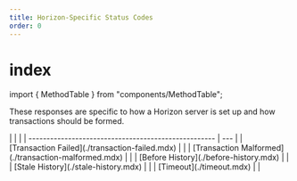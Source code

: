 ```yaml
---
title: Horizon-Specific Status Codes
order: 0
---
```


# index

import { MethodTable } from "components/MethodTable";

These responses are specific to how a Horizon server is set up and how transactions should be formed.

 \| \| \| \| ---------------------------------------------------- \| --- \| \| \[Transaction Failed\]\(./transaction-failed.mdx\) \| \| \| \[Transaction Malformed\]\(./transaction-malformed.mdx\) \| \| \| \[Before History\]\(./before-history.mdx\) \| \| \| \[Stale History\]\(./stale-history.mdx\) \| \| \| \[Timeout\]\(./timeout.mdx\) \| \|

